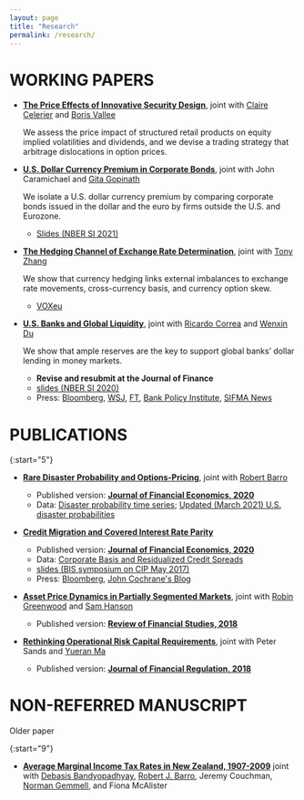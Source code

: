 ```yaml
---
layout: page
title: "Research"
permalink: /research/
---
```


<!-- Papers completed during my 4 years of Ph.D. and 2 years as an economist at the Fed
 -->

<!-- To cite: bibtex -->
# WORKING PAPERS

* **[The Price Effects of Innovative Security Design](https://www.dropbox.com/s/29qs9ktprhh4ru4/CLVProject_WP_v7.pdf?dl=0)**, joint with [Claire Celerier](https://sites.google.com/view/clairecelerier/home) and [Boris Vallee](https://www.borisvallee.com/)

    We assess the price impact of structured retail products on equity implied volatilities and dividends, and we devise a trading strategy that arbitrage dislocations in option prices.

* **[U.S. Dollar Currency Premium in Corporate Bonds](http://conference.nber.org/conf_papers/f158214.pdf)**, joint with John Caramichael and [Gita Gopinath](https://scholar.harvard.edu/gopinath/home)

    We isolate a U.S. dollar currency premium by comparing corporate bonds issued in the dollar and the euro by firms outside the U.S. and Eurozone.
    - [Slides (NBER SI 2021)](https://conference.nber.org/conf_papers/f158214.slides.pdf)

* **[The Hedging Channel of Exchange Rate Determination](../papers/HedgingChannelofExchangeRate_Latest.pdf)**, joint with [Tony Zhang](https://sites.google.com/view/tzhang0/home?authuser=0)

    We show that currency hedging links external imbalances to exchange rate movements, cross-currency basis, and currency option skew.  
    - [VOXeu](https://voxeu.org/article/currency-hedging-exchange-rate-movement-and-dollar-swap-line-usage-during-covid-19)
   <!-- SR-SV[https://www.sr-sv.com/external-imbalances-and-fx-returns/] -->

* **[U.S. Banks and Global Liquidity](https://conference.nber.org/conf_papers/f142383.pdf)**, joint with [Ricardo Correa](https://sites.google.com/view/ricardocorrea/home) and [Wenxin Du](https://sites.google.com/site/wenxindu/)

    We show that ample reserves are the key to support global banks’ dollar lending in money markets.
    - **Revise and resubmit at the Journal of Finance**
    - [slides (NBER SI 2020)](https://conference.nber.org/conf_papers/f142383.slides.pdf)
    - Press: [Bloomberg](https://news.bloomberglaw.com/banking-law/how-regulations-shrinking-fed-balance-sheet-fueled-repo-mayhem), [WSJ](https://www.wsj.com/articles/how-the-worlds-dullest-market-quietly-created-a-synthetic-dollar-empire-11601031401), [FT](https://on.ft.com/33ydiMD), [Bank Policy Institute](https://bpi.com/notes-papers-presentations/bank-intermediation-in-financial-markets-under-stress/), [SIFMA News](https://www.sifma.org/resources/news/resolution-planning-for-large-international-banks-considerations-for-the-federal-reserve-and-the-fdic/)

# PUBLICATIONS

{:start="5"}
* **[Rare Disaster Probability and Options-Pricing](https://oconnell.fas.harvard.edu/files/gliao/files/rarediasteroptions.pdf)**, joint with [Robert Barro](https://scholar.harvard.edu/barro/home)
    - Published version: **[Journal of Financial Economics, 2020](https://doi.org/10.1016/j.jfineco.2020.10.001)**
    - Data: [Disaster probability time series](https://www.dropbox.com/s/5led0diefw1q7o0/disasterprobabilities.xlsx?dl=0); [Updated (March 2021) U.S. disaster probabilities](data/spx_disaster_prob_march2021update.csv)
    <!-- <p>&nbsp;</p> -->


* **[Credit Migration and Covered Interest Rate Parity](papers/CreditCIP_JFE.pdf)**
    - Published version: **[Journal of Financial Economics, 2020](https://doi.org/10.1016/j.jfineco.2020.06.002)**
    - Data: [Corporate Basis and Residualized Credit Spreads](http://bit.ly/CreditCIPData)
    - [slides (BIS symposium on CIP May 2017)](https://www.bis.org/events/bissymposium0517/symposium0517_12_pres.pdf)
    - Press: [Bloomberg](https://www.bloomberg.com/opinion/articles/2016-10-27/commissions-and-chatbots), [John Cochrane's Blog](https://johnhcochrane.blogspot.com/2017/03/covered-interest-parity.html)
    <!-- <p>&nbsp;</p> -->
* **[Asset Price Dynamics in Partially Segmented Markets](https://www.hbs.edu/ris/Publication%20Files/Asset%20Price%20Dynamics%20in%20Partially%20Segmented%20Markets_8aa188d2-3cf0-4190-9860-017aff413c6a.pdf)**, joint with [Robin Greenwood](https://www.hbs.edu/faculty/Pages/profile.aspx?facId=136446) and [Sam Hanson](https://www.hbs.edu/faculty/Pages/profile.aspx?facId=333598)
    - Published version: **[Review of Financial Studies, 2018](https://doi.org/10.1093/rfs/hhy048)**
* **[Rethinking Operational Risk Capital Requirements](https://academic.oup.com/jfr/advance-article/doi/10.1093/jfr/fjx009/4792987?guestAccessKey=d0072d99-69fa-4898-be75-05152c6a865b)**,  joint with Peter Sands and [Yueran Ma](https://voices.uchicago.edu/yueranma/)
  - Published version: **[Journal of Financial Regulation, 2018](https://academic.oup.com/jfr/advance-article/doi/10.1093/jfr/fjx009/4792987?guestAccessKey=d0072d99-69fa-4898-be75-05152c6a865b)**

# NON-REFERRED MANUSCRIPT
Older paper

{:start="9"}
* **[Average Marginal Income Tax Rates in New Zealand, 1907-2009](https://papers.ssrn.com/sol3/papers.cfm?abstract_id=2199205)** joint with [Debasis Bandyopadhyay](https://www.business.auckland.ac.nz/people/dban008), [Robert J. Barro](https://scholar.harvard.edu/barro/home), Jeremy Couchman, [Norman Gemmell](https://www.wgtn.ac.nz/sacl/about/staff/norman-gemmell), and Fiona McAlister
